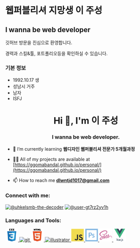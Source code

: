 # 웹퍼블리셔 지망생 이 주성
## I wanna be web developer
깃허브 방문을 진심으로 환영합니다.

경력과 스킬&툴, 포트폴리오등을 확인하실 수 있습니다.

### 기본 정보
- 1992.10.17 생
- 성남시 거주
- 남자
- ISFJ


<h1 align="center">Hi 👋, I'm 이 주성</h1>
<h3 align="center">I wanna be web developer.</h3>

- 🌱 I’m currently learning **웹디자인 웹퍼블리셔 전문가 5개월과정**

- 👨‍💻 All of my projects are available at [https://ggomabandal.github.io/personal/](https://ggomabandal.github.io/personal/)

- 📫 How to reach me **dlwntjd1017@gmail.com**

<h3 align="left">Connect with me:</h3>
<p align="left">
<a href="https://codepen.io/@uhkelsmb-the-decoder" target="blank"><img align="center" src="https://raw.githubusercontent.com/rahuldkjain/github-profile-readme-generator/master/src/images/icons/Social/codepen.svg" alt="@uhkelsmb-the-decoder" height="30" width="40" /></a>
<a href="https://www.youtube.com/c/@user-gt7rz2yv1h" target="blank"><img align="center" src="https://raw.githubusercontent.com/rahuldkjain/github-profile-readme-generator/master/src/images/icons/Social/youtube.svg" alt="@user-gt7rz2yv1h" height="30" width="40" /></a>
</p>

<h3 align="left">Languages and Tools:</h3>
<p align="left"> <a href="https://www.w3schools.com/css/" target="_blank" rel="noreferrer"> <img src="https://raw.githubusercontent.com/devicons/devicon/master/icons/css3/css3-original-wordmark.svg" alt="css3" width="40" height="40"/> </a> <a href="https://git-scm.com/" target="_blank" rel="noreferrer"> <img src="https://www.vectorlogo.zone/logos/git-scm/git-scm-icon.svg" alt="git" width="40" height="40"/> </a> <a href="https://www.w3.org/html/" target="_blank" rel="noreferrer"> <img src="https://raw.githubusercontent.com/devicons/devicon/master/icons/html5/html5-original-wordmark.svg" alt="html5" width="40" height="40"/> </a> <a href="https://www.adobe.com/in/products/illustrator.html" target="_blank" rel="noreferrer"> <img src="https://www.vectorlogo.zone/logos/adobe_illustrator/adobe_illustrator-icon.svg" alt="illustrator" width="40" height="40"/> </a> <a href="https://developer.mozilla.org/en-US/docs/Web/JavaScript" target="_blank" rel="noreferrer"> <img src="https://raw.githubusercontent.com/devicons/devicon/master/icons/javascript/javascript-original.svg" alt="javascript" width="40" height="40"/> </a> <a href="https://www.photoshop.com/en" target="_blank" rel="noreferrer"> <img src="https://raw.githubusercontent.com/devicons/devicon/master/icons/photoshop/photoshop-line.svg" alt="photoshop" width="40" height="40"/> </a> <a href="https://sass-lang.com" target="_blank" rel="noreferrer"> <img src="https://raw.githubusercontent.com/devicons/devicon/master/icons/sass/sass-original.svg" alt="sass" width="40" height="40"/> </a> <a href="https://vuejs.org/" target="_blank" rel="noreferrer"> <img src="https://raw.githubusercontent.com/devicons/devicon/master/icons/vuejs/vuejs-original-wordmark.svg" alt="vuejs" width="40" height="40"/> </a> </p>
